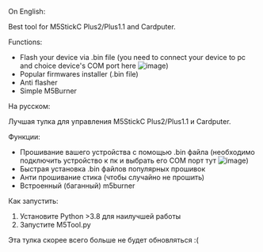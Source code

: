 On English:

Best tool for M5StickC Plus2/Plus1.1 and Cardputer.

Functions:

 - Flash your device via .bin file (you need to connect your device to pc and choice device's COM port here ![image](https://github.com/user-attachments/assets/404ed25c-b25c-4bd3-8e68-e9e3b4a70d97))
 - Popular firmwares installer (.bin file)
 - Anti flasher
 - Simple M5Burner


На русском:

Лучшая тулка для управления M5StickC Plus2/Plus1.1 и Cardputer.

Функции:

 - Прошивание вашего устройства с помощью .bin файла (необходимо подключить устройство к пк и выбрать его COM порт тут ![image](https://github.com/user-attachments/assets/66e59320-d6cb-4370-a009-125b0592cf81))
 - Быстрая установка .bin файлов популярных прошивок
 - Анти прошивание стика (чтобы случайно не прошить)
 - Встроенный (баганный) m5burner

Как запустить:
1. Установите Python >3.8 для наилучшей работы
2. Запустите M5Tool.py

Эта тулка скорее всего больше не будет обновляться :(
